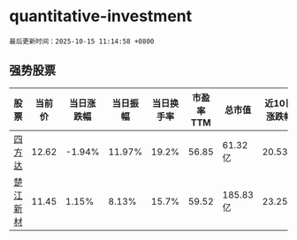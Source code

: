 # quantitative-investment

`最后更新时间：2025-10-15 11:14:58 +0800`

## 强势股票

|股票|当前价|当日涨跌幅|当日振幅|当日换手率|市盈率TTM|总市值|近10日涨跌幅|
|----|----|----|----|----|----|----|----|
|[四方达](https://xueqiu.com/S/SZ300179)|12.62|-1.94%|11.97%|19.2%|56.85|61.32亿|20.53%|
|[楚江新材](https://xueqiu.com/S/SZ002171)|11.45|1.15%|8.13%|15.7%|59.52|185.83亿|23.25%|
